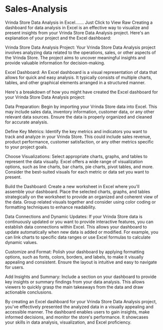 # Sales-Analysis
Vrinda Store Data  Analysis in Excel.......
Just Click to View Raw 
Creating a dashboard for data analysis in Excel is an effective way to visualize and present insights from your Vrinda Store Data Analysis project. Here's an explanation of your project and the Excel dashboard:

Vrinda Store Data Analysis Project:
Your Vrinda Store Data Analysis project involves analyzing data related to the operations, sales, or other aspects of the Vrinda Store. The project aims to uncover meaningful insights and provide valuable information for decision-making.

Excel Dashboard:
An Excel dashboard is a visual representation of data that allows for quick and easy analysis. It typically consists of multiple charts, tables, and other graphical elements arranged in a structured manner.

Here's a breakdown of how you might have created the Excel dashboard for your Vrinda Store Data Analysis project:

Data Preparation: Begin by importing your Vrinda Store data into Excel. This may include sales data, inventory information, customer data, or any other relevant data sources. Ensure the data is properly organized and cleaned for accurate analysis.

Define Key Metrics: Identify the key metrics and indicators you want to track and analyze in your Vrinda Store. This could include sales revenue, product performance, customer satisfaction, or any other metrics specific to your project goals.

Choose Visualizations: Select appropriate charts, graphs, and tables to represent the data visually. Excel offers a wide range of visualization options, such as line charts, bar charts, pie charts, pivot tables, and more. Consider the best-suited visuals for each metric or data set you want to present.

Build the Dashboard: Create a new worksheet in Excel where you'll assemble your dashboard. Place the selected charts, graphs, and tables strategically on the worksheet to provide an organized and coherent view of the data. Group related visuals together and consider using color coding or formatting techniques to enhance readability.

Data Connections and Dynamic Updates: If your Vrinda Store data is continuously updated or you want to provide interactive features, you can establish data connections within Excel. This allows your dashboard to update automatically when new data is added or modified. For example, you can link charts to specific data ranges or use Excel formulas to calculate dynamic values.

Customize and Format: Polish your dashboard by applying formatting options, such as fonts, colors, borders, and labels, to make it visually appealing and consistent. Ensure the layout is intuitive and easy to navigate for users.

Add Insights and Summary: Include a section on your dashboard to provide key insights or summary findings from your data analysis. This allows viewers to quickly grasp the main takeaways from the data and draw actionable conclusions.

By creating an Excel dashboard for your Vrinda Store Data Analysis project, you've effectively presented the analyzed data in a visually appealing and accessible manner. The dashboard enables users to gain insights, make informed decisions, and monitor the store's performance. It showcases your skills in data analysis, visualization, and Excel proficiency.
